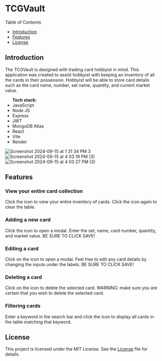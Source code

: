 # TCGVault

Table of Contents

<ul>
  <li><a href="https://github.com/Ronin619/TCGVault/blob/master/README.md#introduction">Introduction</a></li>
  <li><a href="https://github.com/Ronin619/TCGVault/blob/master/README.md#features">Features</a></li>
  <li><a href="https://github.com/Ronin619/TCGVault/blob/master/README.md#license">License</a></li>
</ul>

<h2>Introduction</h2>

<p>
  The TCGVault is designed with trading card hobbyist in mind. This application was created to assist hobbyist with keeping an inventory of all the cards in their possession. Hobbyist will be able to store card
details such as the card name, number, set name, quantity, and current market value.
</p>
<ul> <strong>Tech stack:</strong>

  <li>JavaScript</li>
  <li>Node JS</li>
   <li>Express</li>
   <li>JWT</li>
   <li>MongoDB Atlas</li>
   <li>React</li>
   <li>Vite</li>
   <li>Render</li>
</ul>

![Screenshot 2024-09-15 at 1 31 34 PM 3](https://github.com/user-attachments/assets/a54449e8-b3b8-4355-b272-62b67d8764bd)
![Screenshot 2024-09-15 at 4 03 19 PM (3)](https://github.com/user-attachments/assets/57b3cdcd-851a-4bbc-b0eb-cacfde6ad7ff)
![Screenshot 2024-09-15 at 4 03 27 PM (3)](https://github.com/user-attachments/assets/2e4e7dcf-e78e-4148-9a69-4fc7499c83dc)



<h2>Features</h2>

<h3>View your entire card collection</h3>
  
<p>Click the icon to view your entire inventory of cards. Click the icon again to clear the table.</p>

<h3>Adding a new card</h3>

<p>Click the icon to open a modal.
Enter the set, name, card number, quantity, and market value. BE SURE TO CLICK SAVE!</p>

<h3>Editing a card</h3>

<p>Click on the icon to open a modal.
Feel free to edit any card details by changing the inputs under the labels. BE SURE TO CLICK SAVE!</p>

<h3>Deleting a card</h3>

<p>Click on the icon to delete the selected card.
WARNING: make sure you are certain that you wish to delete the selected card.</p>

<h3>Filtering cards</h3>

<p>Enter a keyword in the search bar and click the 
icon to display all cards in the table matching that keyword.</p>

<h2>License</h2>

<p>This project is licensed under the MIT License. See the <a href="https://github.com/Ronin619/TCGVault/blob/master/LICENSE">License</a> file for details.</p>


